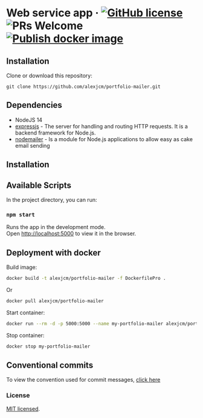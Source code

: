 # Web service app &middot; [![GitHub license](https://img.shields.io/badge/license-MIT-blue.svg)](https://github.com/facebook/react/blob/master/LICENSE) ![PRs Welcome](https://img.shields.io/badge/PRs-welcome-brightgreen.svg) [![Publish docker image](https://github.com/alexjcm/portfolio-mailer/actions/workflows/publish-docker-image.yml/badge.svg?branch=main)](https://github.com/alexjcm/portfolio-mailer/actions/workflows/publish-docker-image.yml)

## Installation

Clone or download this repository:

```
git clone https://github.com/alexjcm/portfolio-mailer.git
```

## Dependencies

- NodeJS 14
- [expressjs](https://github.com/expressjs/express) - The server for handling and routing HTTP requests. It is a backend framework for Node.js.
- [nodemailer](https://github.com/nodemailer/nodemailer) - Is a module for Node.js applications to allow easy as cake email sending

## Installation

## Available Scripts

In the project directory, you can run:

### `npm start`

Runs the app in the development mode.\
Open [http://localhost:5000](http://localhost:5000) to view it in the browser.

## Deployment with docker

Build image:

```bash
docker build -t alexjcm/portfolio-mailer -f DockerfilePro .
```

Or

```bash
docker pull alexjcm/portfolio-mailer
```

Start container:

```bash
docker run --rm -d -p 5000:5000 --name my-portfolio-mailer alexjcm/portfolio-mailer
```

Stop container:

```bash
docker stop my-portfolio-mailer
```

## Conventional commits

To view the convention used for commit messages, [click here](https://gist.github.com/alexjcm/6cc0a0a1ed96c85675a9d92706e1099d)

### License

[MIT licensed](./LICENSE).
